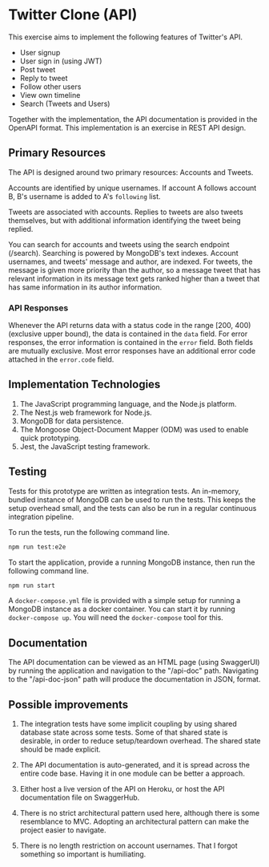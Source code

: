 # Twitter Clone (API)

This exercise aims to implement the following features of Twitter's API.

- User signup
- User sign in (using JWT)
- Post tweet
- Reply to tweet
- Follow other users
- View own timeline
- Search (Tweets and Users)

Together with the implementation, the API documentation is provided in the OpenAPI format. This implementation is an exercise in REST API design.

## Primary Resources

The API is designed around two primary resources: Accounts and Tweets.

Accounts are identified by unique usernames.
If account A follows account B, B's username is added to A's `following` list.

Tweets are associated with accounts. Replies to tweets are also tweets themselves, but with additional information identifying the tweet being replied.

You can search for accounts and tweets using the search endpoint (/search). Searching is powered by MongoDB's text indexes. Account usernames, and tweets' message and author, are indexed. For tweets, the message is given more priority than the author, so a message tweet that has relevant information in its message text gets ranked higher than a tweet that has same information in its author information.

### API Responses

Whenever the API returns data with a status code in the range [200, 400) (exclusive upper bound), the data is contained in the `data` field. For error responses, the error information is contained in the `error` field. Both fields are mutually exclusive. Most error responses have an additional error code attached in the `error.code` field.

## Implementation Technologies

1. The JavaScript programming language, and the Node.js platform.
2. The Nest.js web framework for Node.js.
3. MongoDB for data persistence.
4. The Mongoose Object-Document Mapper (ODM) was used to enable quick prototyping.
5. Jest, the JavaScript testing framework.

## Testing

Tests for this prototype are written as integration tests. An in-memory, bundled instance of MongoDB can be used to run the tests. This keeps the setup overhead small, and the tests can also be run in a regular continuous integration pipeline.

To run the tests, run the following command line.

```sh
npm run test:e2e
```

To start the application, provide a running MongoDB instance, then run the following command line.

```sh
npm run start
```

A `docker-compose.yml` file is provided with a simple setup for running a MongoDB instance as a docker container. You can start it by running `docker-compose up`. You will need the `docker-compose` tool for this.

## Documentation

The API documentation can be viewed as an HTML page (using SwaggerUI) by running the application and navigation to the "/api-doc" path. Navigating to the "/api-doc-json" path will produce the documentation in JSON, format.

## Possible improvements

1. The integration tests have some implicit coupling by using shared database state across some tests. Some of that shared state is desirable, in order to reduce setup/teardown overhead. The shared state should be made explicit.

2. The API documentation is auto-generated, and it is spread across the entire code base. Having it in one module can be better a approach.

3. Either host a live version of the API on Heroku, or host the API documentation file on SwaggerHub.

4. There is no strict architectural pattern used here, although there is some resemblance to MVC. Adopting an architectural pattern can make the project easier to navigate.

5. There is no length restriction on account usernames. That I forgot something so important is humiliating.
